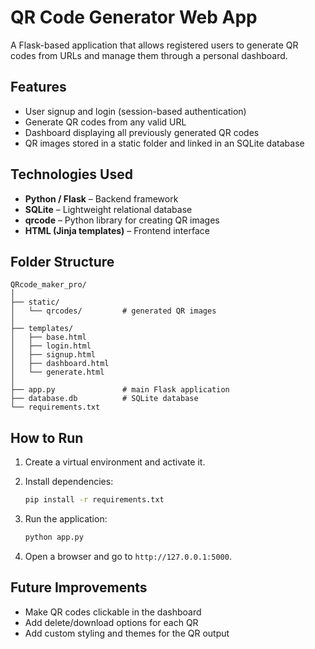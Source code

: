 # QR Code Generator Web App

A Flask-based application that allows registered users to generate QR codes from URLs and manage them through a personal dashboard.

## Features

* User signup and login (session-based authentication)
* Generate QR codes from any valid URL
* Dashboard displaying all previously generated QR codes
* QR images stored in a static folder and linked in an SQLite database

## Technologies Used

* **Python / Flask** – Backend framework
* **SQLite** – Lightweight relational database
* **qrcode** – Python library for creating QR images
* **HTML (Jinja templates)** – Frontend interface

## Folder Structure

```
QRcode_maker_pro/
│
├── static/
│   └── qrcodes/         # generated QR images
│
├── templates/
│   ├── base.html
│   ├── login.html
│   ├── signup.html
│   ├── dashboard.html
│   └── generate.html
│
├── app.py               # main Flask application
├── database.db          # SQLite database
└── requirements.txt
```

## How to Run

1. Create a virtual environment and activate it.
2. Install dependencies:

   ```bash
   pip install -r requirements.txt
   ```
3. Run the application:

   ```bash
   python app.py
   ```
4. Open a browser and go to `http://127.0.0.1:5000`.

## Future Improvements

* Make QR codes clickable in the dashboard
* Add delete/download options for each QR
* Add custom styling and themes for the QR output
